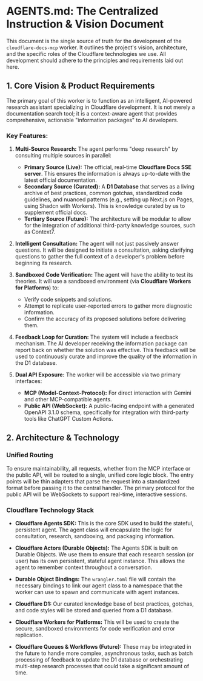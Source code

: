 # AGENTS.md: The Centralized Instruction & Vision Document

This document is the single source of truth for the development of the `cloudflare-docs-mcp` worker. It outlines the project's vision, architecture, and the specific roles of the Cloudflare technologies we use. All development should adhere to the principles and requirements laid out here.

## 1. Core Vision & Product Requirements

The primary goal of this worker is to function as an intelligent, AI-powered research assistant specializing in Cloudflare development. It is not merely a documentation search tool; it is a context-aware agent that provides comprehensive, actionable "information packages" to AI developers.

### Key Features:

1.  **Multi-Source Research:** The agent performs "deep research" by consulting multiple sources in parallel:
    *   **Primary Source (Live):** The official, real-time **Cloudflare Docs SSE server**. This ensures the information is always up-to-date with the latest official documentation.
    *   **Secondary Source (Curated):** A **D1 Database** that serves as a living archive of best practices, common gotchas, standardized code guidelines, and nuanced patterns (e.g., setting up Next.js on Pages, using Shadcn with Workers). This is knowledge curated by us to supplement official docs.
    *   **Tertiary Source (Future):** The architecture will be modular to allow for the integration of additional third-party knowledge sources, such as Context7.

2.  **Intelligent Consultation:** The agent will not just passively answer questions. It will be designed to initiate a consultation, asking clarifying questions to gather the full context of a developer's problem before beginning its research.

3.  **Sandboxed Code Verification:** The agent will have the ability to test its theories. It will use a sandboxed environment (via **Cloudflare Workers for Platforms**) to:
    *   Verify code snippets and solutions.
    *   Attempt to replicate user-reported errors to gather more diagnostic information.
    *   Confirm the accuracy of its proposed solutions before delivering them.

4.  **Feedback Loop for Curation:** The system will include a feedback mechanism. The AI developer receiving the information package can report back on whether the solution was effective. This feedback will be used to continuously curate and improve the quality of the information in the D1 database.

5.  **Dual API Exposure:** The worker will be accessible via two primary interfaces:
    *   **MCP (Model-Context-Protocol):** For direct interaction with Gemini and other MCP-compatible agents.
    *   **Public API (WebSocket):** A public-facing endpoint with a generated OpenAPI 3.1.0 schema, specifically for integration with third-party tools like ChatGPT Custom Actions.

## 2. Architecture & Technology

### Unified Routing

To ensure maintainability, all requests, whether from the MCP interface or the public API, will be routed to a single, unified core logic block. The entry points will be thin adapters that parse the request into a standardized format before passing it to the central handler. The primary protocol for the public API will be WebSockets to support real-time, interactive sessions.

### Cloudflare Technology Stack

*   **Cloudflare Agents SDK:** This is the core SDK used to build the stateful, persistent agent. The agent class will encapsulate the logic for consultation, research, sandboxing, and packaging information.

*   **Cloudflare Actors (Durable Objects):** The Agents SDK is built on Durable Objects. We use them to ensure that each research session (or user) has its own persistent, stateful agent instance. This allows the agent to remember context throughout a conversation.

*   **Durable Object Bindings:** The `wrangler.toml` file will contain the necessary bindings to link our agent class to a namespace that the worker can use to spawn and communicate with agent instances.

*   **Cloudflare D1:** Our curated knowledge base of best practices, gotchas, and code styles will be stored and queried from a D1 database.

*   **Cloudflare Workers for Platforms:** This will be used to create the secure, sandboxed environments for code verification and error replication.

*   **Cloudflare Queues & Workflows (Future):** These may be integrated in the future to handle more complex, asynchronous tasks, such as batch processing of feedback to update the D1 database or orchestrating multi-step research processes that could take a significant amount of time.
